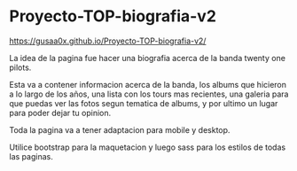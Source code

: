 # Proyecto-TOP-biografia-v2
https://gusaa0x.github.io/Proyecto-TOP-biografia-v2/

La idea de la pagina fue hacer una biografia acerca de la banda twenty one pilots.

Esta va a contener informacion acerca de la banda, los albums que hicieron a lo largo de los años, una lista con los tours mas recientes, una galeria
para que puedas ver las fotos segun tematica de albums, y por ultimo un lugar para poder dejar tu opinion.

Toda la pagina va a tener adaptacion para mobile y desktop.

Utilice bootstrap para la maquetacion y luego sass para los estilos de todas las paginas.
